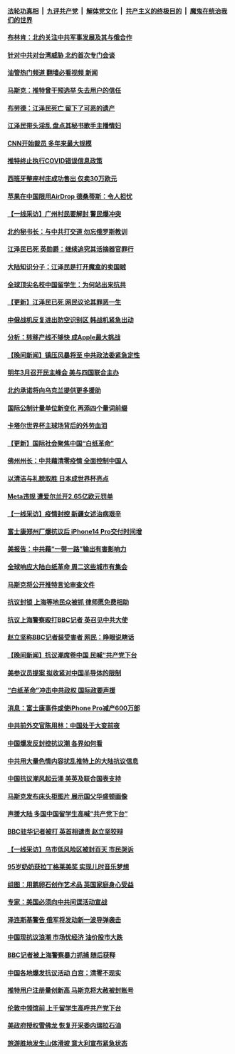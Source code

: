 ####  [法轮功真相](../../../../basic/blob/master/README.md?t=12011531) &nbsp;|&nbsp; [九评共产党](../../../../9ping.md/blob/master/README.md?t=12011531) &nbsp;|&nbsp; [解体党文化](../../../../jtdwh.md/blob/master/README.md?t=12011531)  &nbsp;|&nbsp; [共产主义的终极目的](../../../../gczydzjmd.md/blob/master/README.md?t=12011531) &nbsp;|&nbsp; [魔鬼在统治我们的世界](../../../../mgztzwmdsj.md/blob/master/README.md?t=12011531) 

#### [布林肯：北约关注中共军事发展及其与俄合作](../pages/nsc418/n13876389.md?t=12011531) 

#### [针对中共对台湾威胁 北约首次专门会谈](../pages/nsc418/n13876423.md?t=12011531) 

#### [油管热门频道 翻墙必看视频 新闻](http://129.146.143.75:81/youtube.html?12011531)

#### [马斯克：推特曾干预选举 失去用户的信任](../pages/nsc418/n13876434.md?t=12011531) 

#### [布劳德：江泽民死亡 留下了可恶的遗产](../pages/nsc418/n13876340.md?t=12011531) 

#### [江泽民带头淫乱 盘点其秘书歌手主播情妇](../pages/nsc418/n13876264.md?t=12011531) 

#### [CNN开始裁员 多年来最大规模](../pages/nsc418/n13876274.md?t=12011531) 

#### [推特终止执行COVID错误信息政策](../pages/nsc418/n13875656.md?t=12011531) 

#### [西班牙整座村庄成功售出 仅卖30万欧元](../pages/nsc418/n13875870.md?t=12011531) 

#### [苹果在中国限用AirDrop 德桑蒂斯：令人担忧](../pages/nsc418/n13876137.md?t=12011531) 

#### [【一线采访】广州村民要解封 警民爆冲突](../pages/nsc418/n13876058.md?t=12011531) 

#### [北约秘书长：与中共打交道 勿忘俄罗斯教训](../pages/nsc418/n13876156.md?t=12011531) 

#### [江泽民已死 英勋爵：继续追究其活摘器官罪行](../pages/nsc418/n13876197.md?t=12011531) 

#### [大陆知识分子：江泽民是打开魔盒的卖国贼](../pages/nsc418/n13876056.md?t=12011531) 

#### [全球顶尖名校中国留学生：为何站出来抗共](../pages/nsc418/n13876110.md?t=12011531) 

#### [【更新】江泽民已死 网民议论其罪恶一生](../pages/nsc418/n13876029.md?t=12011531) 

#### [中俄战机反复进出防空识别区 韩战机紧急出动](../pages/nsc418/n13876063.md?t=12011531) 

#### [分析：转移产线不够快 成Apple最大挑战](../pages/nsc418/n13876000.md?t=12011531) 

#### [【晚间新闻】镇压风暴将至 中共政法委紧急定性](../pages/nsc418/n13875432.md?t=12011531) 

#### [明年3月召开民主峰会 美与四国联合主办](../pages/nsc418/n13875783.md?t=12011531) 

#### [北约承诺将向乌克兰提供更多援助](../pages/nsc418/n13875728.md?t=12011531) 

#### [国际公制计量单位新变化 再添四个量词前缀](../pages/nsc418/n13875590.md?t=12011531) 

#### [卡塔尔世界杯主球场背后的外劳血泪](../pages/nsc418/n13875681.md?t=12011531) 

#### [【更新】国际社会聚焦中国“白纸革命”](../pages/nsc418/n13875376.md?t=12011531) 

#### [佛州州长：中共藉清零疫情 全面控制中国人](../pages/nsc418/n13875603.md?t=12011531) 

#### [以清洁与礼貌取胜 日本成世界杯亮点](../pages/nsc418/n13875247.md?t=12011531) 

#### [Meta违规 遭爱尔兰开2.65亿欧元罚单](../pages/nsc418/n13875542.md?t=12011531) 

#### [【一线采访】疫情封控 新疆女述治病艰辛](../pages/nsc418/n13875400.md?t=12011531) 

#### [富士康郑州厂爆抗议后 iPhone14 Pro交付时间增](../pages/nsc418/n13875519.md?t=12011531) 

#### [美报告：中共藉“一带一路”输出有害影响力](../pages/nsc418/n13875278.md?t=12011531) 

#### [全球响应大陆白纸革命 周二这些城市有集会](../pages/nsc418/n13875547.md?t=12011531) 

#### [马斯克将公开推特言论审查文件](../pages/nsc418/n13875527.md?t=12011531) 

#### [抗议封锁 上海等地民众被抓 律师愿免费相助](../pages/nsc418/n13875401.md?t=12011531) 

#### [抗议上海警察殴打BBC记者 英召见中共大使](../pages/nsc418/n13875474.md?t=12011531) 

#### [赵立坚称BBC记者装受害者 网民：睁眼说瞎话](../pages/nsc418/n13875395.md?t=12011531) 


#### [【晚间新闻】抗议潮席卷中国 民喊“共产党下台](../pages/nsc418/n13875348.md?t=12011531) 

#### [美参议员提案 拟收紧对中国半导体的限制](../pages/nsc418/n13875246.md?t=12011531) 

#### [“白纸革命”冲击中共政权 国际政要声援](../pages/nsc418/n13875047.md?t=12011531) 

#### [消息：富士康事件或使iPhone Pro减产600万部](../pages/nsc418/n13874998.md?t=12011531) 

#### [中共前外交官陈用林：中国处于大变前夜](../pages/nsc418/n13874588.md?t=12011531) 

#### [中国爆发反封控抗议潮 各界如何看](../pages/nsc418/n13874924.md?t=12011531) 

#### [中共用大量色情内容扰乱推特上的大陆抗议信息](../pages/nsc418/n13874799.md?t=12011531) 

#### [中国抗议潮风起云涌 美英及联合国表支持](../pages/nsc418/n13874832.md?t=12011531) 

#### [马斯克发布床头柜图片 展示国父华盛顿画像](../pages/nsc418/n13874239.md?t=12011531) 

#### [声援大陆 多国中国留学生高喊“共产党下台”](../pages/nsc418/n13874793.md?t=12011531) 

#### [BBC驻华记者被打 英首相谴责 赵立坚狡辩](../pages/nsc418/n13874710.md?t=12011531) 

#### [【一线采访】乌市低风险区被封百天 市民哭诉](../pages/nsc418/n13874587.md?t=12011531) 

#### [95岁奶奶获拉丁格莱美奖 实现儿时音乐梦想](../pages/nsc418/n13874419.md?t=12011531) 

#### [组图：用鹅卵石创作艺术品 英国家庭身心受益](../pages/nsc418/n13873971.md?t=12011531) 



#### [专家：美国必须向中共间谍活动宣战](../pages/nsc418/n13874542.md?t=12011531) 

#### [泽连斯基警告 俄军将发动新一波导弹袭击](../pages/nsc418/n13874480.md?t=12011531) 

#### [中国现抗议浪潮 市场忧经济 油价股市大跌](../pages/nsc418/n13874384.md?t=12011531) 

#### [BBC记者被上海警察暴力抓捕 随后获释](../pages/nsc418/n13874265.md?t=12011531) 

#### [中国各地爆发抗议活动 白宫：清零不现实](../pages/nsc418/n13874216.md?t=12011531) 

#### [推特用户注册量创新高 马斯克将大赦被封账号](../pages/nsc418/n13874179.md?t=12011531) 

#### [伦敦中领馆前 上千留学生高呼共产党下台](../pages/nsc418/n13874202.md?t=12011531) 

#### [美政府授权雪佛龙 恢复开采委内瑞拉石油](../pages/nsc418/n13874152.md?t=12011531) 

#### [旅游胜地发生山体滑坡 意大利宣布紧急状态](../pages/nsc418/n13874173.md?t=12011531) 

<img src='http://gfw-breaker.win/goodnews/indexes/nsc418.md' width='0px' height='0px'/>
